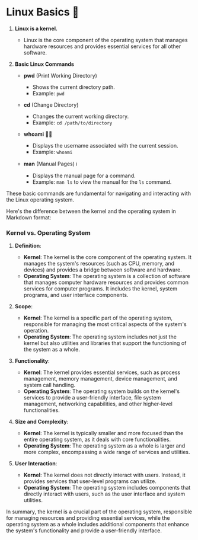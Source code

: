 # Linux Basics 🐧

1. **Linux is a kernel.**
   - Linux is the core component of the operating system that manages hardware resources and provides essential services for all other software.

2. **Basic Linux Commands**
   - **pwd** (Print Working Directory)
     - Shows the current directory path.
     - Example: `pwd`

   - **cd** (Change Directory)
     - Changes the current working directory.
     - Example: `cd /path/to/directory`

   - **whoami** 🧑‍💻
     - Displays the username associated with the current session.
     - Example: `whoami`

   - **man** (Manual Pages) ℹ️
     - Displays the manual page for a command.
     - Example: `man ls` to view the manual for the `ls` command.

These basic commands are fundamental for navigating and interacting with the Linux operating system.

Here's the difference between the kernel and the operating system in Markdown format:

### Kernel vs. Operating System

1. **Definition**:
   - **Kernel**: The kernel is the core component of the operating system. It manages the system's resources (such as CPU, memory, and devices) and provides a bridge between software and hardware.
   - **Operating System**: The operating system is a collection of software that manages computer hardware resources and provides common services for computer programs. It includes the kernel, system programs, and user interface components.

2. **Scope**:
   - **Kernel**: The kernel is a specific part of the operating system, responsible for managing the most critical aspects of the system's operation.
   - **Operating System**: The operating system includes not just the kernel but also utilities and libraries that support the functioning of the system as a whole.

3. **Functionality**:
   - **Kernel**: The kernel provides essential services, such as process management, memory management, device management, and system call handling.
   - **Operating System**: The operating system builds on the kernel's services to provide a user-friendly interface, file system management, networking capabilities, and other higher-level functionalities.

4. **Size and Complexity**:
   - **Kernel**: The kernel is typically smaller and more focused than the entire operating system, as it deals with core functionalities.
   - **Operating System**: The operating system as a whole is larger and more complex, encompassing a wide range of services and utilities.

5. **User Interaction**:
   - **Kernel**: The kernel does not directly interact with users. Instead, it provides services that user-level programs can utilize.
   - **Operating System**: The operating system includes components that directly interact with users, such as the user interface and system utilities.

In summary, the kernel is a crucial part of the operating system, responsible for managing resources and providing essential services, while the operating system as a whole includes additional components that enhance the system's functionality and provide a user-friendly interface.